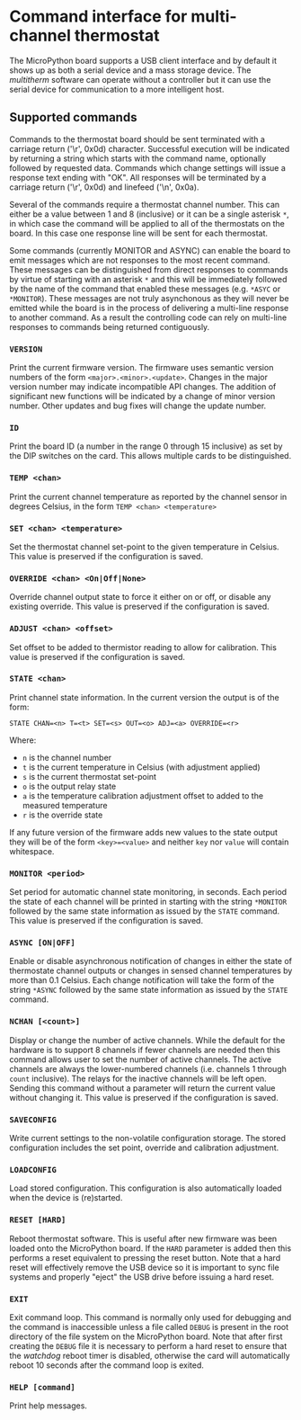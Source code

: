 # Command interface for multi-channel thermostat

The MicroPython board supports a USB client interface and by default
it shows up as both a serial device and a mass storage device. The
*multitherm* software can operate without a controller but it can use
the serial device for communication to a more intelligent host.

## Supported commands

Commands to the thermostat board should be sent terminated with a
carriage return ('\r', 0x0d) character. Successful execution will be
indicated by returning a string which starts with the command name,
optionally followed by requested data. Commands which change settings
will issue a response text ending with "OK". All responses will be
terminated by a carriage return ('\r', 0x0d) and linefeed ('\n',
0x0a).

Several of the commands require a thermostat channel number. This can
either be a value between 1 and 8 (inclusive) or it can be a single
asterisk `*`, in which case the command will be applied to all of the
thermostats on the board. In this case one response line will be sent
for each thermostat.

Some commands (currently MONITOR and ASYNC) can enable the board to
emit messages which are not responses to the most recent
command. These messages can be distinguished from direct responses to
commands by virtue of starting with an asterisk `*` and this will be
immediately followed by the name of the command that enabled these
messages (e.g. `*ASYC` or `*MONITOR`). These messages are not truly
asynchonous as they will never be emitted while the board is in the
process of delivering a multi-line response to another command. As a
result the controlling code can rely on multi-line responses to
commands being returned contiguously.

### `VERSION`

Print the current firmware version. The firmware uses semantic version
numbers of the form `<major>.<minor>.<update>`. Changes in the major
version number may indicate incompatible API changes. The addition of
significant new functions will be indicated by a change of minor
version number. Other updates and bug fixes will change the update
number.

### `ID`

Print the board ID (a number in the range 0 through 15 inclusive) as set by the DIP switches on the card. This allows multiple cards to be distinguished.

### `TEMP <chan>`

Print the current channel temperature as reported by the channel sensor in degrees Celsius, in the form `TEMP <chan> <temperature>`

### `SET <chan> <temperature>`

Set the thermostat channel set-point to the given temperature in
Celsius. This value is preserved if the configuration is saved.

### `OVERRIDE <chan> <On|Off|None>`

Override channel output state to force it either on or off, or disable
any existing override. This value is preserved if the configuration is
saved.

### `ADJUST <chan> <offset>`

Set offset to be added to thermistor reading to allow for
calibration. This value is preserved if the configuration is saved.

### `STATE <chan>`

Print channel state information. In the current version the output is of the form:
```
STATE CHAN=<n> T=<t> SET=<s> OUT=<o> ADJ=<a> OVERRIDE=<r>
```
Where:
* `n` is the channel number
* `t` is the current temperature in Celsius (with adjustment applied)
* `s` is the current thermostat set-point
* `o` is the output relay state
* `a` is the temperature calibration adjustment offset to added to the measured temperature
* `r` is the override state

If any future version of the firmware adds new values to the state output they will be of the form `<key>=<value>` and neither `key` nor `value` will contain whitespace.

### `MONITOR <period>`

Set period for automatic channel state monitoring, in seconds. Each
period the state of each channel will be printed in starting with the
string `*MONITOR` followed by the same state information as issued by
the `STATE` command. This value is preserved if the configuration is
saved.

### `ASYNC [ON|OFF]`

Enable or disable asynchronous notification of changes in either the
state of thermostate channel outputs or changes in sensed channel
temperatures by more than 0.1 Celsius. Each change notification will
take the form of the string `*ASYNC` followed by the same state
information as issued by the `STATE` command.

### `NCHAN [<count>]`

Display or change the number of active channels. While the default for
the hardware is to support 8 channels if fewer channels are needed
then this command allows user to set the number of active
channels. The active channels are always the lower-numbered channels
(i.e. channels 1 through `count` inclusive). The relays for the
inactive channels will be left open. Sending this command without a
parameter will return the current value without changing it. This
value is preserved if the configuration is saved.

### `SAVECONFIG`

Write current settings to the non-volatile configuration storage. The stored configuration includes the set point, override and calibration adjustment.

### `LOADCONFIG`

Load stored configuration. This configuration is also automatically loaded when the device is (re)started.

### `RESET [HARD]`

Reboot thermostat software. This is useful after new firmware was been loaded onto the MicroPython board. If the `HARD` parameter is added then this performs a reset equivalent to pressing the reset button. Note that a hard reset will effectively remove the USB device so it is important to sync file systems and properly "eject" the USB drive before issuing a hard reset.

### `EXIT`

Exit command loop. This command is normally only used for debugging and the command is inaccessible unless a file called `DEBUG` is present in the root directory of the file system on the MicroPython board. Note that after first creating the `DEBUG` file it is necessary to perform a hard reset to ensure that the *watchdog* reboot timer is disabled, otherwise the card will automatically reboot 10 seconds after the command loop is exited.

### `HELP [command]`

Print help messages.
